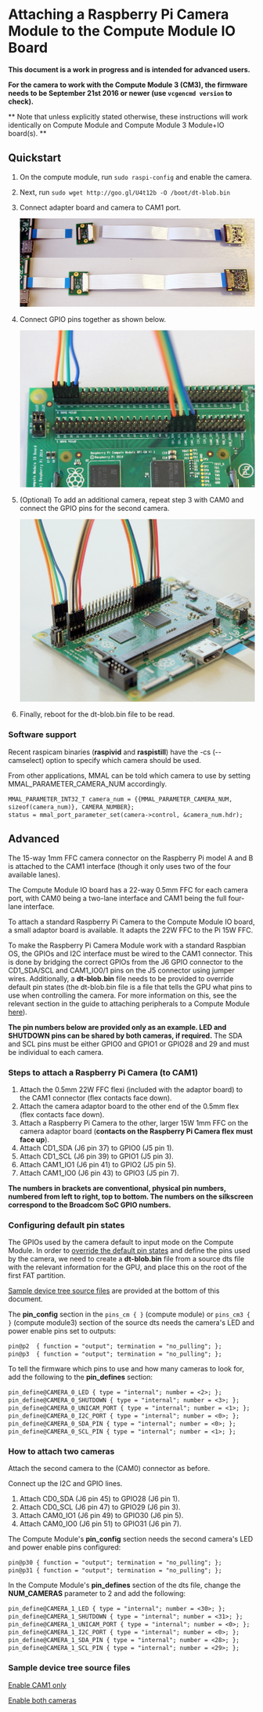 # Attaching a Raspberry Pi Camera Module to the Compute Module IO Board

**This document is a work in progress and is intended for advanced users.**

**For the camera to work with the Compute Module 3 (CM3), the firmware needs to be September 21st 2016 or newer (use `vcgencmd version` to check).**

** Note that unless explicitly stated otherwise, these instructions will work identically on Compute Module and Compute Module 3 Module+IO board(s). **

## Quickstart

1. On the compute module, run `sudo raspi-config` and enable the camera.
1. Next, run `sudo wget http://goo.gl/U4t12b -O /boot/dt-blob.bin`
1. Connect adapter board and camera to CAM1 port.

    ![Connecting the adapter board](images/CMAIO-Cam-Adapter.jpg)

1. Connect GPIO pins together as shown below.

    ![GPIO connection for a single camera](images/CMIO-Cam-GPIO.jpg)

1. (Optional) To add an additional camera, repeat step 3 with CAM0 and connect the GPIO pins for the second camera.

    ![GPIO connection with additional camera](images/CMIO-Cam-GPIO2.jpg)

1. Finally, reboot for the dt-blob.bin file to be read.

### Software support

Recent raspicam binaries (**raspivid** and **raspistill**) have the -cs (--camselect) option to specify which camera should be used.

From other applications, MMAL can be told which camera to use by setting MMAL_PARAMETER_CAMERA_NUM accordingly.

```
MMAL_PARAMETER_INT32_T camera_num = {{MMAL_PARAMETER_CAMERA_NUM, sizeof(camera_num)}, CAMERA_NUMBER};
status = mmal_port_parameter_set(camera->control, &camera_num.hdr);
```

## Advanced

The 15-way 1mm FFC camera connector on the Raspberry Pi model A and B is attached to the CAM1 interface (though it only uses two of the four available lanes).

The Compute Module IO board has a 22-way 0.5mm FFC for each camera port, with CAM0 being a two-lane interface and CAM1 being the full four-lane interface.

To attach a standard Raspberry Pi Camera to the Compute Module IO board, a small adaptor board is available. It adapts the 22W FFC to the Pi 15W FFC.

To make the Raspberry Pi Camera Module work with a standard Raspbian OS, the GPIOs and I2C interface must be wired to the CAM1 connector. This is done by bridging the correct GPIOs from the J6 GPIO connector to the CD1_SDA/SCL and CAM1_IO0/1 pins on the J5 connector using jumper wires. Additionally, a **dt-blob.bin** file needs to be provided to override default pin states (the dt-blob.bin file is a file that tells the GPU what pins to use when controlling the camera. For more information on this, see the relevant section in the guide to attaching peripherals to a Compute Module [here](cm-peri-sw-guide.md)).

**The pin numbers below are provided only as an example. LED and SHUTDOWN pins can be shared by both cameras, if required.** The SDA and SCL pins must be either GPIO0 and GPIO1 or GPIO28 and 29 and must be individual to each camera.

### Steps to attach a Raspberry Pi Camera (to CAM1)

1. Attach the 0.5mm 22W FFC flexi (included with the adaptor board) to the CAM1 connector (flex contacts face down).
1. Attach the camera adaptor board to the other end of the 0.5mm flex (flex contacts face down).
1. Attach a Raspberry Pi Camera to the other, larger 15W 1mm FFC on the camera adaptor board (**contacts on the Raspberry Pi Camera flex must face up**).
1. Attach CD1_SDA (J6 pin 37) to GPIO0 (J5 pin 1).
1. Attach CD1_SCL (J6 pin 39) to GPIO1 (J5 pin 3).
1. Attach CAM1_IO1 (J6 pin 41) to GPIO2 (J5 pin 5).
1. Attach CAM1_IO0 (J6 pin 43) to GPIO3 (J5 pin 7).

**The numbers in brackets are conventional, physical pin numbers, numbered from left to right, top to bottom. The numbers on the silkscreen correspond to the Broadcom SoC GPIO numbers.**

### Configuring default pin states

The GPIOs used by the camera default to input mode on the Compute Module. In order to [override the default pin states](../../configuration/pin-configuration.md) and define the pins used by the camera, we need to create a **dt-blob.bin** file from a source dts file with the relevant information for the GPU, and place this on the root of the first FAT partition.

[Sample device tree source files](#sample-device-tree-source-files) are provided at the bottom of this document.

The **pin_config** section in the `pins_cm { }` (compute module) or `pins_cm3 { }` (compute module3) section of the source dts needs the camera's LED and power enable pins set to outputs:

```
pin@p2  { function = "output"; termination = "no_pulling"; };
pin@p3  { function = "output"; termination = "no_pulling"; };
```

To tell the firmware which pins to use and how many cameras to look for, add the following to the **pin_defines** section:

```
pin_define@CAMERA_0_LED { type = "internal"; number = <2>; };
pin_define@CAMERA_0_SHUTDOWN { type = "internal"; number = <3>; };
pin_define@CAMERA_0_UNICAM_PORT { type = "internal"; number = <1>; };
pin_define@CAMERA_0_I2C_PORT { type = "internal"; number = <0>; };
pin_define@CAMERA_0_SDA_PIN { type = "internal"; number = <0>; };
pin_define@CAMERA_0_SCL_PIN { type = "internal"; number = <1>; };
```

### How to attach two cameras

Attach the second camera to the (CAM0) connector as before.

Connect up the I2C and GPIO lines.

1. Attach CD0_SDA (J6 pin 45) to GPIO28 (J6 pin 1).
1. Attach CD0_SCL (J6 pin 47) to GPIO29 (J6 pin 3).
1. Attach CAM0_IO1 (J6 pin 49) to GPIO30 (J6 pin 5).
1. Attach CAM0_IO0 (J6 pin 51) to GPIO31 (J6 pin 7).

The Compute Module's **pin_config** section needs the second camera's LED and power enable pins configured:

```
pin@p30 { function = "output"; termination = "no_pulling"; };
pin@p31 { function = "output"; termination = "no_pulling"; };
```

In the Compute Module's **pin_defines** section of the dts file, change the **NUM_CAMERAS** parameter to 2 and add the following:

```
pin_define@CAMERA_1_LED { type = "internal"; number = <30>; };
pin_define@CAMERA_1_SHUTDOWN { type = "internal"; number = <31>; };
pin_define@CAMERA_1_UNICAM_PORT { type = "internal"; number = <0>; };
pin_define@CAMERA_1_I2C_PORT { type = "internal"; number = <0>; };
pin_define@CAMERA_1_SDA_PIN { type = "internal"; number = <28>; };
pin_define@CAMERA_1_SCL_PIN { type = "internal"; number = <29>; };
```

<a name="sample-device-tree-source-files"></a>
### Sample device tree source files

[Enable CAM1 only](dt-blob-cam1.dts)

[Enable both cameras](dt-blob-dualcam.dts)
